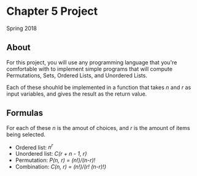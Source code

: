 # Chapter 5 Project

Spring 2018

## About

For this project, you will use any programming language that you're comfortable with to implement
simple programs that will compute Permutations, Sets, Ordered Lists, and Unordered Lists.

Each of these shouhld be implemented in a function that takes *n* and *r* as input variables, and gives the result as the return value.

## Formulas

For each of these *n* is the amout of choices, and *r* is the amount of items being selected.

* Ordered list: *n<sup>r</sup>*
* Unordered list: *C(r + n - 1, r)*
* Permutation: *P(n, r) = (n!)/(n-r)!*
* Combination: *C(n, r) = (n!)/(r! (n-r)!)*
